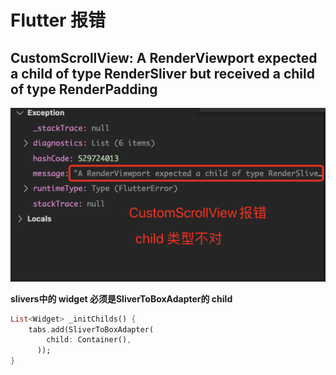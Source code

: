 # Flutter 报错

## CustomScrollView: A RenderViewport expected a child of type RenderSliver but received a child of type RenderPadding

![image-20210630184303404](https://raw.githubusercontent.com/Mingriweiji-github/ImageBed/master/img/20210630184317.png)

**slivers中的 widget 必须是SliverToBoxAdapter的 child**

```dart
List<Widget> _initChilds() {
    tabs.add(SliverToBoxAdapter(
        child: Container(),
      ));
}
```

